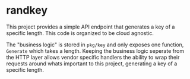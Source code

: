 # randkey

This project provides a simple API endpoint that generates a key of a specific length. This code is organized to be cloud agnostic.

The "business logic" is stored in `pkg/key` and only exposes one function, `Generate` which takes a length. Keeping the business logic seperate from the HTTP layer allows vendor specific handlers the ability to wrap their requests around whats important to this project, generating a key of a specific length.
